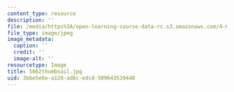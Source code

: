 ```yaml
---
content_type: resource
description: ''
file: /media/https%3A/open-learning-course-data-rc.s3.amazonaws.com/4-614-religious-architecture-and-islamic-cultures-fall-2002/3bbe5e6ea120ad6cedcd509643539448_5062thumbnail.jpg
file_type: image/jpeg
image_metadata:
  caption: ''
  credit: ''
  image-alt: ''
resourcetype: Image
title: 5062thumbnail.jpg
uid: 3bbe5e6e-a120-ad6c-edcd-509643539448
---
```

